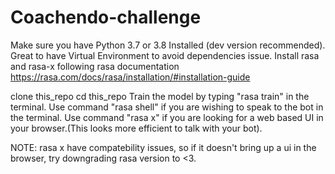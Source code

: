 # Coachendo-challenge

Make sure you have Python 3.7 or 3.8 Installed (dev version recommended).
Great to have Virtual Environment to avoid dependencies issue.
Install rasa and rasa-x following rasa documentation https://rasa.com/docs/rasa/installation/#installation-guide

clone this_repo
cd this_repo
Train the model by typing "rasa train" in the terminal.
Use command "rasa shell" if you are wishing to speak to the bot in the terminal.
Use command "rasa x" if you are looking for a web based UI in your browser.(This looks more efficient to talk with your bot).

NOTE: rasa x have compatebility issues, so if it doesn't bring up a ui in the browser, try downgrading rasa version to <3.


